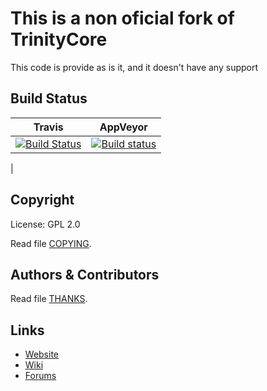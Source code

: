 # This is a non oficial fork of TrinityCore

This code is provide as is it, and it doesn't have any support

## Build Status
|Travis|AppVeyor|
|------|--------|
|[![Build Status](https://travis-ci.org/JorTurFer/ServerCore.svg?branch=master)](https://travis-ci.org/JorTurFer/ServerCore)|[![Build status](https://ci.appveyor.com/api/projects/status/t1wu9hc3nldeb00c?svg=true)](https://ci.appveyor.com/project/kabestrus/servercore)
|




## Copyright

License: GPL 2.0

Read file [COPYING](COPYING).


## Authors &amp; Contributors

Read file [THANKS](THANKS).


## Links

* [Website](https://www.trinitycore.org)
* [Wiki](https://www.trinitycore.info)
* [Forums](https://community.trinitycore.org)
